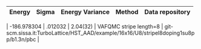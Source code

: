|       Energy          |  Sigma          | Energy Variance  |  Method                                                          | Data repository                |
| ----------------------| ----------------| -----------------|------------------------------------------------------------------|------------------------------- |

|   -186.978304   |   .012032   |    2.04(32)   | VAFQMC stripe length=8 | git-scm.sissa.it:TurboLattice/HST_AAD/example/16x16/U8/stripel8doping1su8pp/b1.3n/pbc |
